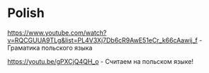 # Polish

https://www.youtube.com/watch?v=RQCGUUA9TLg&list=PL4V3Xj7Db6cR9AwE51eCr_k66cAawij_f - Граматика польского языка

https://youtu.be/gPXCjQ4QH_o - Считаем на польском языке!
